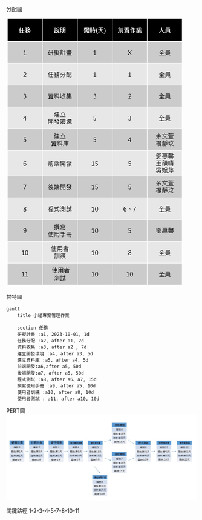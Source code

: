 分配圖

![分配圖](分配圖.jpg)

甘特圖

```mermaid
gantt
    title 小組專案管理作業

    section 任務
    研擬計畫 :a1, 2023-10-01, 1d
    任務分配 :a2, after a1, 2d
    資料收集 :a3, after a2 , 7d
    建立開發環境 :a4, after a3, 5d
    建立資料庫 :a5, after a4, 5d
    前端開發:a6,after a5, 50d
    後端開發:a7, after a5, 50d
    程式測試 :a8, after a6、a7, 15d
    撰寫使用手冊 :a9, after a5, 10d
    使用者訓練 :a10, after a8, 10d
    使用者測試 : a11, after a10, 10d
```

PERT圖
![PERT](PERT.jpg)

關鍵路徑
1-2-3-4-5-7-8-10-11

